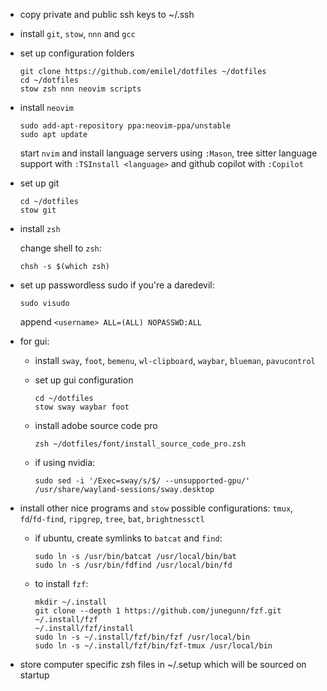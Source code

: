 * copy private and public ssh keys to ~/.ssh

* install `git`, `stow`, `nnn` and `gcc`

* set up configuration folders

  ```
  git clone https://github.com/emilel/dotfiles ~/dotfiles
  cd ~/dotfiles
  stow zsh nnn neovim scripts
  ```

* install `neovim`

  ```
  sudo add-apt-repository ppa:neovim-ppa/unstable
  sudo apt update
  ```

  start `nvim` and install language servers using `:Mason`, tree sitter language
  support with `:TSInstall <language>` and github copilot with `:Copilot`

* set up git

  ```
  cd ~/dotfiles
  stow git
  ```

* install `zsh`

  change shell to `zsh`:

  ```
  chsh -s $(which zsh)
  ```

* set up passwordless sudo if you're a daredevil:

  ```
  sudo visudo
  ```

  append `<username> ALL=(ALL) NOPASSWD:ALL`

* for gui:

  * install `sway`, `foot`, `bemenu`, `wl-clipboard`, `waybar`, `blueman`,
    `pavucontrol`

  * set up gui configuration

    ```
    cd ~/dotfiles
    stow sway waybar foot
    ```

  * install adobe source code pro

    ```
    zsh ~/dotfiles/font/install_source_code_pro.zsh
    ```

  * if using nvidia:

    ```
    sudo sed -i '/Exec=sway/s/$/ --unsupported-gpu/' /usr/share/wayland-sessions/sway.desktop
    ```

* install other nice programs and `stow` possible configurations: `tmux`,
  `fd`/`fd-find`, `ripgrep`, `tree`, `bat`, `brightnessctl`

  * if ubuntu, create symlinks to `batcat` and `find`:

    ```
    sudo ln -s /usr/bin/batcat /usr/local/bin/bat
    sudo ln -s /usr/bin/fdfind /usr/local/bin/fd
    ```

  * to install `fzf`:

    ```
    mkdir ~/.install
    git clone --depth 1 https://github.com/junegunn/fzf.git ~/.install/fzf
    ~/.install/fzf/install
    sudo ln -s ~/.install/fzf/bin/fzf /usr/local/bin
    sudo ln -s ~/.install/fzf/bin/fzf-tmux /usr/local/bin
    ```

* store computer specific zsh files in ~/.setup which will be sourced on startup
